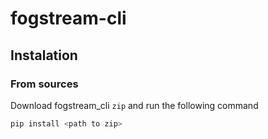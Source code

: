 # fogstream-cli

## Instalation

### From sources
Download fogstream_cli `zip` and run the following command

```bash
pip install <path to zip>
```
